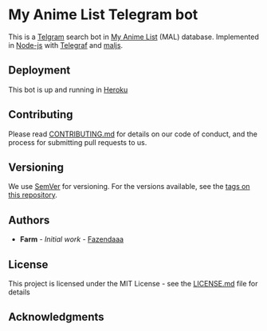 # My Anime List Telegram bot

This is a [Telgram](https://telegram.org) search bot in [My Anime List](myanimelist.net) (MAL) database. Implemented in [Node-js](https://nodejs.org/en/) with [Telegraf](https://github.com/telegraf/telegraf) and [maljs](https://github.com/Windsdon/maljs).

## Deployment

This bot is up and running in [Heroku](https://www.heroku.com/home)

## Contributing

Please read [CONTRIBUTING.md](https://github.com/Fazendaaa/My_anime_list_telegram_bot/blob/master/CONTRIBUTING.md) for details on our code of conduct, and the process for submitting pull requests to us.

## Versioning

We use [SemVer](http://semver.org/) for versioning. For the versions available, see the [tags on this repository](https://github.com/your/project/tags). 

## Authors

* **Farm** - *Initial work* - [Fazendaaa](https://github.com/Fazendaaa)

## License

This project is licensed under the MIT License - see the [LICENSE.md](https://github.com/Fazendaaa/My_anime_list_telegram_bot/blob/master/LICENSE) file for details

## Acknowledgments

